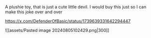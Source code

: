 ---
---

A plushie toy, that is just a cute little devil. I would buy this just so I can make this joke over and over

https://x.com/DefenderOfBasic/status/1739639331642294447

![[assets/Pasted image 20240805102429.png|300]]